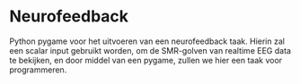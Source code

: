 # Neurofeedback
Python pygame voor het uitvoeren van een neurofeedback taak.
Hierin zal een scalar input gebruikt worden, om de SMR-golven van realtime EEG data te bekijken, en door middel van
een pygame, zullen we hier een taak voor programmeren.
